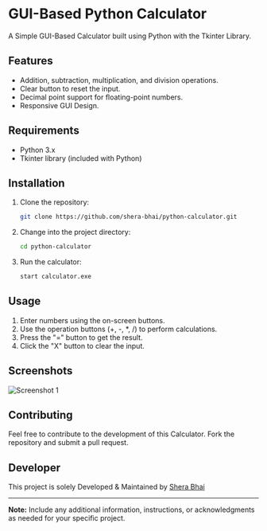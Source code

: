 # GUI-Based Python Calculator

A Simple GUI-Based Calculator built using Python with the Tkinter Library.

## Features

- Addition, subtraction, multiplication, and division operations.
- Clear button to reset the input.
- Decimal point support for floating-point numbers.
- Responsive GUI Design.

## Requirements

- Python 3.x
- Tkinter library (included with Python)

## Installation

1. Clone the repository:

    ```bash
    git clone https://github.com/shera-bhai/python-calculator.git
    ```

2. Change into the project directory:

    ```bash
    cd python-calculator
    ```

3. Run the calculator:

    ```bash
    start calculator.exe
    ```

## Usage

1. Enter numbers using the on-screen buttons.
2. Use the operation buttons (+, -, *, /) to perform calculations.
3. Press the "=" button to get the result.
4. Click the "X" button to clear the input.

## Screenshots

![Screenshot 1](https://cdn.discordapp.com/attachments/853145673275932702/1174409648200224868/Screenshot_2023-11-15_233359.png)

## Contributing

Feel free to contribute to the development of this Calculator. Fork the repository and submit a pull request.

## Developer

This project is solely Developed & Maintained by [Shera Bhai](https://github.com/shera-bhai)

---

**Note:** Include any additional information, instructions, or acknowledgments as needed for your specific project.

